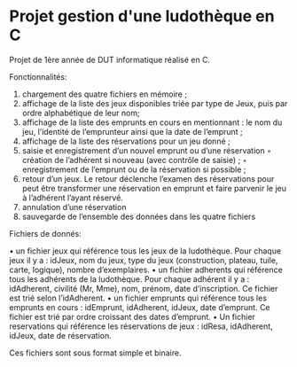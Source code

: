 # Projet gestion d'une ludothèque en C

Projet de 1ère année de DUT informatique réalisé en C.

Fonctionnalités:

1. chargement des quatre fichiers en mémoire ;
2. affichage de la liste des jeux disponibles triée par type de Jeux, puis par ordre alphabétique
de leur nom;
3. affichage de la liste des emprunts en cours en mentionnant : le nom du jeu, l’identité de
l’emprunteur ainsi que la date de l’emprunt ;
4. affichage de la liste des réservations pour un jeu donné ;
5. saisie et enregistrement d’un nouvel emprunt ou d’une réservation
◦ création de l’adhérent si nouveau (avec contrôle de saisie) ;
◦ enregistrement de l’emprunt ou de la réservation si possible ;
6. retour d’un jeux. Le retour déclenche l’examen des réservations pour peut être transformer
une réservation en emprunt et faire parvenir le jeu à l’adhérent l’ayant réservé.
7. annulation d’une réservation 
8. sauvegarde de l’ensemble des données dans les quatre fichiers

Fichiers de donnés:

• un fichier jeux qui référence tous les jeux de la ludothèque. Pour chaque jeux il y a : idJeux,
nom du jeux, type du jeux (construction, plateau, tuile, carte, logique), nombre
d’exemplaires.
• un fichier adherents qui référence tous les adhérents de la ludothèque. Pour chaque
adhérent il y a : idAdherent, civilité (Mr, Mme), nom, prénom, date d’inscription. Ce fichier
est trié selon l’idAdherent.
• un fichier emprunts qui référence tous les emprunts en cours : idEmprunt, idAdherent,
idJeux, date d’emprunt. Ce fichier est trié par ordre croissant des dates d’emprunt.
• Un fichier reservations qui référence les réservations de jeux : idResa, idAdherent, idJeux,
date de réservation.

Ces fichiers sont sous format simple et binaire.



